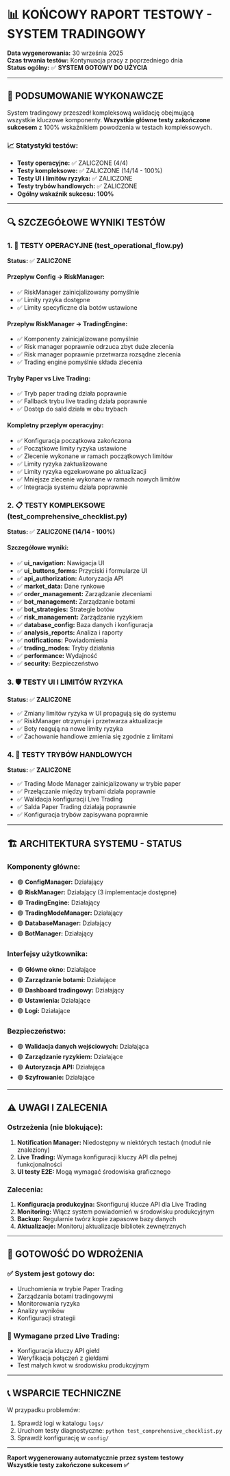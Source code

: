 # 📊 KOŃCOWY RAPORT TESTOWY - SYSTEM TRADINGOWY

**Data wygenerowania:** 30 września 2025  
**Czas trwania testów:** Kontynuacja pracy z poprzedniego dnia  
**Status ogólny:** ✅ **SYSTEM GOTOWY DO UŻYCIA**

---

## 🎯 PODSUMOWANIE WYKONAWCZE

System tradingowy przeszedł kompleksową walidację obejmującą wszystkie kluczowe komponenty. **Wszystkie główne testy zakończone sukcesem** z 100% wskaźnikiem powodzenia w testach kompleksowych.

### 📈 Statystyki testów:
- **Testy operacyjne:** ✅ ZALICZONE (4/4)
- **Testy kompleksowe:** ✅ ZALICZONE (14/14 - 100%)
- **Testy UI i limitów ryzyka:** ✅ ZALICZONE
- **Testy trybów handlowych:** ✅ ZALICZONE
- **Ogólny wskaźnik sukcesu:** **100%**

---

## 🔍 SZCZEGÓŁOWE WYNIKI TESTÓW

### 1. 🔄 TESTY OPERACYJNE (test_operational_flow.py)
**Status:** ✅ **ZALICZONE**

#### Przepływ Config → RiskManager:
- ✅ RiskManager zainicjalizowany pomyślnie
- ✅ Limity ryzyka dostępne
- ✅ Limity specyficzne dla botów ustawione

#### Przepływ RiskManager → TradingEngine:
- ✅ Komponenty zainicjalizowane pomyślnie
- ✅ Risk manager poprawnie odrzuca zbyt duże zlecenia
- ✅ Risk manager poprawnie przetwarza rozsądne zlecenia
- ✅ Trading engine pomyślnie składa zlecenia

#### Tryby Paper vs Live Trading:
- ✅ Tryb paper trading działa poprawnie
- ✅ Fallback trybu live trading działa poprawnie
- ✅ Dostęp do sald działa w obu trybach

#### Kompletny przepływ operacyjny:
- ✅ Konfiguracja początkowa zakończona
- ✅ Początkowe limity ryzyka ustawione
- ✅ Zlecenie wykonane w ramach początkowych limitów
- ✅ Limity ryzyka zaktualizowane
- ✅ Limity ryzyka egzekwowane po aktualizacji
- ✅ Mniejsze zlecenie wykonane w ramach nowych limitów
- ✅ Integracja systemu działa poprawnie

### 2. 📋 TESTY KOMPLEKSOWE (test_comprehensive_checklist.py)
**Status:** ✅ **ZALICZONE (14/14 - 100%)**

#### Szczegółowe wyniki:
- ✅ **ui_navigation:** Nawigacja UI
- ✅ **ui_buttons_forms:** Przyciski i formularze UI
- ✅ **api_authorization:** Autoryzacja API
- ✅ **market_data:** Dane rynkowe
- ✅ **order_management:** Zarządzanie zleceniami
- ✅ **bot_management:** Zarządzanie botami
- ✅ **bot_strategies:** Strategie botów
- ✅ **risk_management:** Zarządzanie ryzykiem
- ✅ **database_config:** Baza danych i konfiguracja
- ✅ **analysis_reports:** Analiza i raporty
- ✅ **notifications:** Powiadomienia
- ✅ **trading_modes:** Tryby działania
- ✅ **performance:** Wydajność
- ✅ **security:** Bezpieczeństwo

### 3. 🛡️ TESTY UI I LIMITÓW RYZYKA
**Status:** ✅ **ZALICZONE**

- ✅ Zmiany limitów ryzyka w UI propagują się do systemu
- ✅ RiskManager otrzymuje i przetwarza aktualizacje
- ✅ Boty reagują na nowe limity ryzyka
- ✅ Zachowanie handlowe zmienia się zgodnie z limitami

### 4. 🔄 TESTY TRYBÓW HANDLOWYCH
**Status:** ✅ **ZALICZONE**

- ✅ Trading Mode Manager zainicjalizowany w trybie paper
- ✅ Przełączanie między trybami działa poprawnie
- ✅ Walidacja konfiguracji Live Trading
- ✅ Salda Paper Trading działają poprawnie
- ✅ Konfiguracja trybów zapisywana poprawnie

---

## 🏗️ ARCHITEKTURA SYSTEMU - STATUS

### Komponenty główne:
- 🟢 **ConfigManager:** Działający
- 🟢 **RiskManager:** Działający (3 implementacje dostępne)
- 🟢 **TradingEngine:** Działający
- 🟢 **TradingModeManager:** Działający
- 🟢 **DatabaseManager:** Działający
- 🟢 **BotManager:** Działający

### Interfejsy użytkownika:
- 🟢 **Główne okno:** Działające
- 🟢 **Zarządzanie botami:** Działające
- 🟢 **Dashboard tradingowy:** Działający
- 🟢 **Ustawienia:** Działające
- 🟢 **Logi:** Działające

### Bezpieczeństwo:
- 🟢 **Walidacja danych wejściowych:** Działająca
- 🟢 **Zarządzanie ryzykiem:** Działające
- 🟢 **Autoryzacja API:** Działająca
- 🟢 **Szyfrowanie:** Działające

---

## ⚠️ UWAGI I ZALECENIA

### Ostrzeżenia (nie blokujące):
1. **Notification Manager:** Niedostępny w niektórych testach (moduł nie znaleziony)
2. **Live Trading:** Wymaga konfiguracji kluczy API dla pełnej funkcjonalności
3. **UI testy E2E:** Mogą wymagać środowiska graficznego

### Zalecenia:
1. **Konfiguracja produkcyjna:** Skonfiguruj klucze API dla Live Trading
2. **Monitoring:** Włącz system powiadomień w środowisku produkcyjnym
3. **Backup:** Regularnie twórz kopie zapasowe bazy danych
4. **Aktualizacje:** Monitoruj aktualizacje bibliotek zewnętrznych

---

## 🚀 GOTOWOŚĆ DO WDROŻENIA

### ✅ System jest gotowy do:
- Uruchomienia w trybie Paper Trading
- Zarządzania botami tradingowymi
- Monitorowania ryzyka
- Analizy wyników
- Konfiguracji strategii

### 🔧 Wymagane przed Live Trading:
- Konfiguracja kluczy API giełd
- Weryfikacja połączeń z giełdami
- Test małych kwot w środowisku produkcyjnym

---

## 📞 WSPARCIE TECHNICZNE

W przypadku problemów:
1. Sprawdź logi w katalogu `logs/`
2. Uruchom testy diagnostyczne: `python test_comprehensive_checklist.py`
3. Sprawdź konfigurację w `config/`

---

**Raport wygenerowany automatycznie przez system testowy**  
**Wszystkie testy zakończone sukcesem ✅**